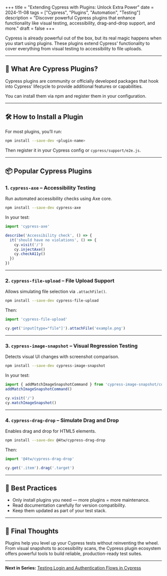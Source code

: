 +++
title = "Extending Cypress with Plugins: Unlock Extra Power"
date = 2024-11-08
tags = ["Cypress", "Plugins", "Automation", "Testing"]
description = "Discover powerful Cypress plugins that enhance functionality like visual testing, accessibility, drag-and-drop support, and more."
draft = false
+++

Cypress is already powerful out of the box, but its real magic happens when you start using plugins. These plugins extend Cypress' functionality to cover everything from visual testing to accessibility to file uploads.

---

## 🔌 What Are Cypress Plugins?

Cypress plugins are community or officially developed packages that hook into Cypress’ lifecycle to provide additional features or capabilities.

You can install them via npm and register them in your configuration.

---

## 🛠️ How to Install a Plugin

For most plugins, you’ll run:

```bash
npm install --save-dev <plugin-name>
```

Then register it in your Cypress config or `cypress/support/e2e.js`.

---

## 📦 Popular Cypress Plugins

### 1. `cypress-axe` – Accessibility Testing

Run automated accessibility checks using Axe core.

```bash
npm install --save-dev cypress-axe
```

In your test:

```javascript
import 'cypress-axe'

describe('Accessibility check', () => {
  it('should have no violations', () => {
    cy.visit('/')
    cy.injectAxe()
    cy.checkA11y()
  })
})
```

---

### 2. `cypress-file-upload` – File Upload Support

Allows simulating file selection via `.attachFile()`.

```bash
npm install --save-dev cypress-file-upload
```

Then:

```javascript
import 'cypress-file-upload'

cy.get('input[type="file"]').attachFile('example.png')
```

---

### 3. `cypress-image-snapshot` – Visual Regression Testing

Detects visual UI changes with screenshot comparison.

```bash
npm install --save-dev cypress-image-snapshot
```

In your test:

```javascript
import { addMatchImageSnapshotCommand } from 'cypress-image-snapshot/command'
addMatchImageSnapshotCommand()

cy.visit('/')
cy.matchImageSnapshot()
```

---

### 4. `cypress-drag-drop` – Simulate Drag and Drop

Enables drag and drop for HTML5 elements.

```bash
npm install --save-dev @4tw/cypress-drag-drop
```

Then:

```javascript
import '@4tw/cypress-drag-drop'

cy.get('.item').drag('.target')
```

---

## 🧠 Best Practices

- Only install plugins you need — more plugins = more maintenance.
- Read documentation carefully for version compatibility.
- Keep them updated as part of your test stack.

---

## 🚀 Final Thoughts

Plugins help you level up your Cypress tests without reinventing the wheel. From visual snapshots to accessibility scans, the Cypress plugin ecosystem offers powerful tools to build reliable, production-ready test suites.

---

**Next in Series:** [Testing Login and Authentication Flows in Cypress](/posts/cypress-login-authentication-testing/)

